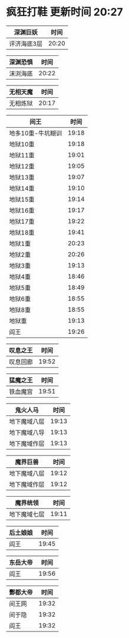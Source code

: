 # 疯狂打鞋 更新时间 20:27

| 深渊巨妖   | 时间    |
|--------|-------|
| 评济海底3层 | 20:20 |

| 深渊恐惧   | 时间    |
|--------|-------|
| 沫浏海底 | 20:22 |

| 无相天魔   | 时间    |
|--------|-------|
| 无相炼狱 | 20:17 |

| 间王   | 时间    |
|--------|-------|
| 地多10重-牛坑糊训 | 19:18 |
| 地狱10重 | 19:18 |
| 地狱11重 | 19:01 |
| 地狱12重 | 19:05 |
| 地狱13重 | 19:07 |
| 地狱14重 | 19:10 |
| 地狱15重 | 19:14 |
| 地狱16重 | 19:17 |
| 地狱17重 | 19:22 |
| 地狱18重 | 19:41 |
| 地狱1重 | 20:23 |
| 地狱2重 | 20:26 |
| 地狱3重 | 19:13 |
| 地狱4重 | 18:46 |
| 地狱5重 | 18:49 |
| 地狱6重 | 18:55 |
| 地狱8重 | 18:55 |
| 地狱重 | 19:13 |
| 阎王 | 19:26 |

| 叹息之王   | 时间    |
|--------|-------|
| 叹息回廊 | 19:52 |

| 猛魔之王   | 时间    |
|--------|-------|
| 铁血魔宫 | 19:51 |

| 鬼火人马   | 时间    |
|--------|-------|
| 地下魔域八层 | 19:13 |
| 地下魔域八导 | 19:13 |
| 地下魔域作层 | 19:13 |

| 魔界巨兽   | 时间    |
|--------|-------|
| 地下魔域八层 | 19:12 |
| 地下魔域作层 | 19:12 |

| 魔界统领   | 时间    |
|--------|-------|
| 地下魔域七层 | 19:11 |

| 后土娘娘   | 时间    |
|--------|-------|
| 阎王 | 19:45 |

| 东岳大帝   | 时间    |
|--------|-------|
| 阎王 | 19:56 |

| 酆都大帝   | 时间    |
|--------|-------|
| 间王网 | 19:32 |
| 间于隐 | 19:32 |
| 阎王 | 19:32 |